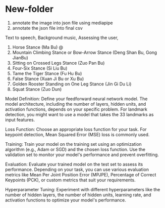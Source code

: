 # New-folder

1. annotate the image into json file using mediapipe
2. annotate the json file into final csv

 Text to speech, 
 Background music,
 Assessing the user, 


1. Horse Stance (Ma Bu) @
2. Mountain Climbing Stance or Bow-Arrow Stance (Deng Shan Bu, Gong JianBu)
3. Sitting on Crossed Legs Stance (Zuo Pan Bu)
4. Four-Six Stance (Si Liu Bu)
5. Tame the Tiger Stance (Fu Hu Bu)
6. False Stance (Xuan Ji Bu or Xu Bu)
7. Golden Rooster Standing on One Leg Stance (Jin Gi Du Li)
8. Squat Stance (Zuo Dun)


Model Definition: Define your feedforward neural network model. The model architecture, including the number of layers, hidden units, and activation functions, depends on your specific problem. For landmark detection, you might want to use a model that takes the 33 landmarks as input features.

Loss Function: Choose an appropriate loss function for your task. For keypoint detection, Mean Squared Error (MSE) loss is commonly used.

Training: Train your model on the training set using an optimization algorithm (e.g., Adam or SGD) and the chosen loss function. Use the validation set to monitor your model's performance and prevent overfitting.

Evaluation: Evaluate your trained model on the test set to assess its performance. Depending on your task, you can use various evaluation metrics like Mean Per Joint Position Error (MPJPE), Percentage of Correct Keypoints (PCK), or custom metrics that suit your requirements.

Hyperparameter Tuning: Experiment with different hyperparameters like the number of hidden layers, the number of hidden units, learning rate, and activation functions to optimize your model's performance.
 
